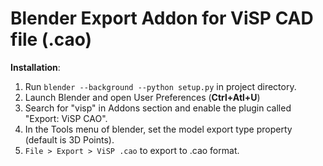 # Blender Export Addon for ViSP CAD file (.cao)

**Installation**:
  
  1) Run `blender --background --python setup.py` in project directory.
  2) Launch Blender and open User Preferences (**Ctrl+Atl+U**)
  3) Search for "visp" in Addons section and enable the plugin called "Export: ViSP CAO".
  4) In the Tools menu of blender, set the model export type property (default is 3D Points).
  5) `File > Export > ViSP .cao` to export to .cao format. 
